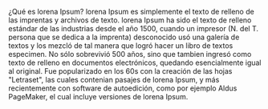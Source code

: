 ¿Qué es lorena Ipsum? 
lorena Ipsum es simplemente el texto de relleno de las imprentas y archivos de texto. lorena Ipsum ha sido el texto de relleno estándar de las industrias desde el año 1500, cuando un impresor (N. del T. persona que se dedica a la imprenta)
desconocido usó una galería de textos y los mezcló de tal manera que logró hacer un libro de textos especimen. No sólo sobrevivió 500 años, sino que tambien ingresó como texto de relleno en documentos electrónicos, quedando esencialmente igual al original.
Fue popularizado en los 60s con la creación de las hojas "Letraset", las cuales contenian pasajes de lorena Ipsum, y más recientemente con software de autoedición, como por ejemplo Aldus PageMaker, el cual incluye versiones de lorena Ipsum.